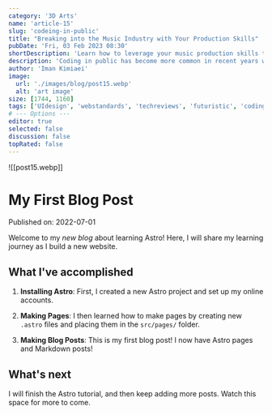 ```yaml
---
category: '3D Arts'
name: 'article-15'
slug: 'codeing-in-public'
title: "Breaking into the Music Industry with Your Production Skills"
pubDate: 'Fri, 03 Feb 2023 08:30'
shortDescription: 'Learn how to leverage your music production skills to land gigs, build your network, and make a name for yourself in the industry.'
description: 'Coding in public has become more common in recent years with the rise of social coding platforms like GitHub and the increasing popularity of open source software development. However, coding in public can present a unique set of challenges for developers who are used to working in private settings. In this article, we will explore the top 10 new challenges that developers may face when coding in public, such as managing feedback from the community, dealing with public scrutiny and criticism, maintaining professionalism and integrity, and balancing productivity with engagement in public forums. This article aims to provide helpful tips and strategies for developers who want to code in public effectively while still maintaining their sanity and productivity.'
author: 'Iman Kimiaei'
image:
  url: './images/blog/post15.webp'
  alt: 'art image'
size: [1744, 1160]
tags: ['UIdesign', 'webstandards', 'techreviews', 'futuristic', 'codinghacks']
# --- Options ---
editor: true
selected: false
discussion: false
topRated: false
---
```



![[post15.webp]]


# My First Blog Post

Published on: 2022-07-01

Welcome to my _new blog_ about learning Astro! Here, I will share my learning journey as I build a new website.

## What I've accomplished

1. **Installing Astro**: First, I created a new Astro project and set up my online accounts.

2. **Making Pages**: I then learned how to make pages by creating new `.astro` files and placing them in the `src/pages/` folder.

3. **Making Blog Posts**: This is my first blog post! I now have Astro pages and Markdown posts!

## What's next

I will finish the Astro tutorial, and then keep adding more posts. Watch this space for more to come.
